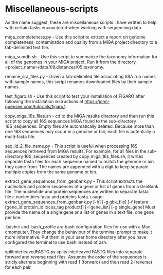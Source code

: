 # Miscellaneous-scripts
As the name suggest, these are miscellaneous scripts I have written to help with certain tasks encountered when working with sequencing data.

miga_completeness.py - Use this script to extract a report on genome completeness, contamination and quality from a MiGA project directory to a tab-delimited text file.

miga_sumdb.sh - Use this script to summarize the taxonomy information for all of the genomes in your MiGA project. Run it from the directory <project_name>/data/09.distances/05.taxonomy. 

rename_sra_files.py - Given a tab-delimited file associating SRA run names with sample names, this script renames downloaded files by their sample names.

test_figaro.sh - Use this script to test your installation of FIGARO after following the installation instructions at https://john-quensen.com/tutorials/figaro/.

copy_miga_16s_files.sh - cd to the MiGA results directory and then run this script to copy all 16S sequences MiGA found to the sub-directory 16S_sequences. Empty files are automatically deleted. Because more than one 16S sequences may occur in a genome or bin, each file is potentially a multi-fasta file.

seq_id_2_file_name.py - This script is useful when processing 16S sequences retrieved from MiGA results. For example, for all files in the sub-directory 16S_sequences created by copy_miga_16s_files.sh, it writes separate fasta files for each sequence named to match the genome or bin they came from. The names are appended with a digit to keep separate multiple copies from the same genome or bin.

extract_gene_sequences_from_genbank.py - This script extracts the nucleotide and protein sequences of a gene or list of genes from a GenBank file. The nucleotide and protein sequences are written to separate fasta files: nucleotides.fasta and proteins.fasta.
usage: extract_gene_sequences_from_genbank.py [-h] [-g gbk_file] [-f feature [gene_id protein_id locus_tag product]] [-l gene_list] [-g single_gene]
Must provide the name of a single gene or a list of genes in a text file, one gene per line.

.bashrc and .bash_profile are bash configuration files for use with a Mac cmomputer. They change the behaviour of the terminal prompt to make it more informative. Put them in your user home directory after you have configured the terminal to use bash instead of zsh.

splitInterleavedFASTQ.py splits interleaved FASTQ files into separate forward and reverse read files. Assumes the order of the sequences is stricly alternate beginning with read 1 (forward) and then read 2 (reverse) for each pair.
